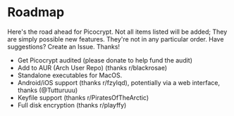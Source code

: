 # Roadmap
Here's the road ahead for Picocrypt. Not all items listed will be added; They are simply possible new features. They're not in any particular order. Have suggestions? Create an Issue. Thanks!

<ul>
	<li>Get Picocrypt audited (please donate to help fund the audit)</li>
	<li>Add to AUR (Arch User Repo) (thanks r/blackrosae)</li>
	<li>Standalone executables for MacOS.</li>
	<li>Android/iOS support (thanks r/fzylqd), potentially via a web interface, thanks (@Tutturuuu)</li>
	<li>Keyfile support (thanks r/PiratesOfTheArctic)</li>
	<li>Full disk encryption (thanks r/playffy)</li>
</ul>
